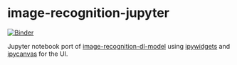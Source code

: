 # image-recognition-jupyter
[![Binder](https://mybinder.org/badge_logo.svg)](https://mybinder.org/v2/gh/ivanlieu/image-recognition-jupyter/HEAD?labpath=image-recog-jupyter.ipynb)

Jupyter notebook port of [image-recognition-dl-model][image-recog-github-link] using [ipywidgets][ipywidgetLink] and [ipycanvas][ipycanvasLink] for the UI.


  [image-recog-github-link]: <https://github.com/ivanlieu/image-recognition-vs-dl-model>
  [ipywidgetLink]: <https://ipywidgets.readthedocs.io/en/latest/>
  [ipycanvasLink]: <https://github.com/martinRenou/ipycanvas>
